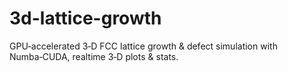 # 3d-lattice-growth
GPU‑accelerated 3‑D FCC lattice growth &amp; defect simulation with Numba‑CUDA, realtime 3‑D plots &amp; stats.

